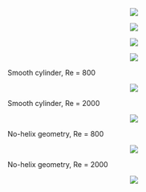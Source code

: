 <p align="center"><img src="comsol_mesh.png"/></p>
<p align="center"><img src="comsol_flow.png"/></p>

<p align="center"><img src="mesh.png"/></p>
<p align="center"><img src="mesh1.png"/></p>

Smooth cylinder, Re = 800 <br/>
<p align="center"><img src="smooth.800.png"/></p>

Smooth cylinder, Re = 2000 <br/>
<p align="center"><img src="smooth.2000.png"/></p>

No-helix geometry, Re = 800 <br/>
<p align="center"><img src="nohelix.800.png"/></p>

No-helix geometry, Re = 2000 <br/>
<p align="center"><img src="nohelix.2000.png"/></p>
